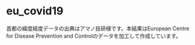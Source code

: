 # eu_covid19
首都の緯度経度データの出典はアマノ技研様です。本結果はEuropean Centre for Disease Prevention and Controlのデータを加工して作成しています。
